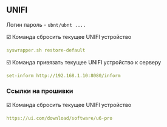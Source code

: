 ## UNIFI

Логин пароль - `ubnt/ubnt ....`    

:ballot_box_with_check: Команда сбросить текущее UNIFI устройство
```yaml
syswrapper.sh restore-default
```
:ballot_box_with_check: Команда привязать текущее UNIFI устройство к серверу
```yaml
set-inform http://192.168.1.10:8080/inform
```
### Ссылки на прошивки
:ballot_box_with_check: Команда сбросить текущее UNIFI устройство
```yaml
https://ui.com/download/software/u6-pro
```


